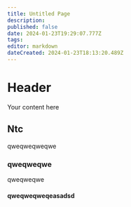 ```yaml
---
title: Untitled Page
description: 
published: false
date: 2024-01-23T19:29:07.777Z
tags: 
editor: markdown
dateCreated: 2024-01-23T18:13:20.489Z
---
```


# Header

Your content here


## Ntc

qweqweqweqwe

### qweqweqwe


qweqweqwe


#### qweqweqweqeasadsd